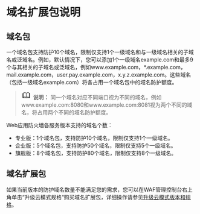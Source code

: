 # 域名扩展包说明<a name="waf_01_0110"></a>

## 域名包<a name="zh-cn_topic_0169204298_section1476316381246"></a>

一个域名包支持防护10个域名，限制仅支持1个一级域名和与一级域名相关的子域名或泛域名。例如，默认情况下，您可以添加1个一级域名example.com和最多9个与其相关的子域名或泛域名，例如www.example.com，\*.example.com，mail.example.com，user.pay.example.com，x.y.z.example.com。这些域名（包括一级域名example.com）将各占用一个域名包中的域名防护额度。

>![](public_sys-resources/icon-note.gif) **说明：** 
>同一个域名对应不同端口视为不同的域名，例如www.example.com:8080和www.example.com:8081视为两个不同的域名，将占用两个不同的域名防护额度。

Web应用防火墙各服务版本支持的域名个数：

-   专业版：1个域名包，支持防护10个域名，限制仅支持1个一级域名。
-   企业版：5个域名包，支持防护50个域名，限制仅支持5个一级域名。
-   旗舰版：8个域名包，支持防护80个域名，限制仅支持8个一级域名。

## 域名扩展包<a name="zh-cn_topic_0169204298_section16834433311"></a>

如果当前版本的防护域名数量不能满足您的需求，您可以在WAF管理控制台右上角单击“升级云模式规格“购买域名扩展包，详细操作请参见[升级云模式版本和规格](升级云模式版本和规格.md)。

